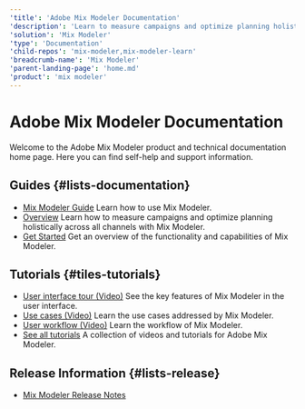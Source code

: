 ```yaml
---
'title': 'Adobe Mix Modeler Documentation'
'description': 'Learn to measure campaigns and optimize planning holistically across all channels with Adobe Mix Modeler.'
'solution': 'Mix Modeler'
'type': 'Documentation'
'child-repos': 'mix-modeler,mix-modeler-learn'
'breadcrumb-name': 'Mix Modeler'
'parent-landing-page': 'home.md'
'product': 'mix modeler'
---
```


# Adobe Mix Modeler Documentation

Welcome to the Adobe Mix Modeler product and technical documentation home page. Here you can find self-help and support information.

## Guides {#lists-documentation}

- [Mix Modeler Guide](https://experienceleague.adobe.com/docs/mix-modeler/using/overview.html)
  Learn how to use Mix Modeler.
- [Overview](https://experienceleague.adobe.com/docs/mix-modeler/using/overview.html)
  Learn how to measure campaigns and optimize planning holistically across all channels with Mix Modeler.
- [Get Started](https://experienceleague.adobe.com/docs/mix-modeler/using/get-started/about.html)
  Get an overview of the functionality and capabilities of Mix Modeler.

## Tutorials {#tiles-tutorials}

- [User interface tour (Video)](https://experienceleague.adobe.com/docs/mix-modeler-learn/tutorials/intro/user-interface-tour.html)
  See the key features of Mix Modeler in the user interface.
- [Use cases (Video)](https://experienceleague.adobe.com/docs/mix-modeler-learn/tutorials/intro/use-cases.html)
  Learn the use cases addressed by Mix Modeler.
- [User workflow (Video)](https://experienceleague.adobe.com/docs/mix-modeler-learn/tutorials/intro/user-workflow.html)
  Learn the workflow of Mix Modeler.
- [See all tutorials](https://experienceleague.adobe.com/docs/mix-modeler-learn/tutorials/overview.html)
  A collection of videos and tutorials for Adobe Mix Modeler.

## Release Information {#lists-release}

- [Mix Modeler Release Notes](https://experienceleague.adobe.com/docs/mix-modeler/using/releases/latest.html)
